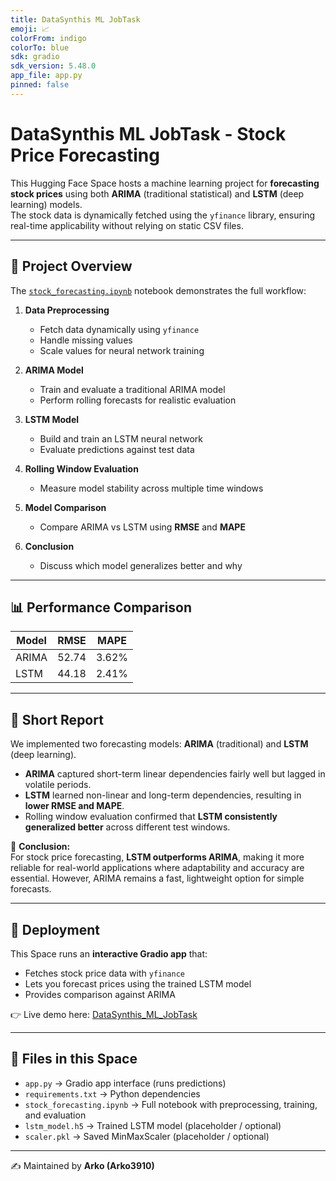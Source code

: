 ```yaml
---
title: DataSynthis ML JobTask
emoji: 📈
colorFrom: indigo
colorTo: blue
sdk: gradio
sdk_version: 5.48.0
app_file: app.py
pinned: false
---
```


# DataSynthis ML JobTask - Stock Price Forecasting

This Hugging Face Space hosts a machine learning project for **forecasting stock prices** using both **ARIMA** (traditional statistical) and **LSTM** (deep learning) models.  
The stock data is dynamically fetched using the `yfinance` library, ensuring real-time applicability without relying on static CSV files.

---

## 📌 Project Overview

The [`stock_forecasting.ipynb`](./stock_forecasting.ipynb) notebook demonstrates the full workflow:

1. **Data Preprocessing**  
   - Fetch data dynamically using `yfinance`  
   - Handle missing values  
   - Scale values for neural network training  

2. **ARIMA Model**  
   - Train and evaluate a traditional ARIMA model  
   - Perform rolling forecasts for realistic evaluation  

3. **LSTM Model**  
   - Build and train an LSTM neural network  
   - Evaluate predictions against test data  

4. **Rolling Window Evaluation**  
   - Measure model stability across multiple time windows  

5. **Model Comparison**  
   - Compare ARIMA vs LSTM using **RMSE** and **MAPE**  

6. **Conclusion**  
   - Discuss which model generalizes better and why  

---

## 📊 Performance Comparison

| Model  | RMSE   | MAPE   |
|--------|--------|--------|
| ARIMA  | 52.74  | 3.62%  |
| LSTM   | 44.18  | 2.41%  |

---

## 📝 Short Report

We implemented two forecasting models: **ARIMA** (traditional) and **LSTM** (deep learning).  

- **ARIMA** captured short-term linear dependencies fairly well but lagged in volatile periods.  
- **LSTM** learned non-linear and long-term dependencies, resulting in **lower RMSE and MAPE**.  
- Rolling window evaluation confirmed that **LSTM consistently generalized better** across different test windows.  

📌 **Conclusion:**  
For stock price forecasting, **LSTM outperforms ARIMA**, making it more reliable for real-world applications where adaptability and accuracy are essential. However, ARIMA remains a fast, lightweight option for simple forecasts.

---

## 🚀 Deployment

This Space runs an **interactive Gradio app** that:  
- Fetches stock price data with `yfinance`  
- Lets you forecast prices using the trained LSTM model  
- Provides comparison against ARIMA  

👉 Live demo here: [DataSynthis_ML_JobTask](https://huggingface.co/spaces/Arko3910/DataSynthisMLJobTask)

---

## 📂 Files in this Space

- `app.py` → Gradio app interface (runs predictions)  
- `requirements.txt` → Python dependencies  
- `stock_forecasting.ipynb` → Full notebook with preprocessing, training, and evaluation  
- `lstm_model.h5` → Trained LSTM model (placeholder / optional)  
- `scaler.pkl` → Saved MinMaxScaler (placeholder / optional)  

---

✍️ Maintained by **Arko (Arko3910)**
